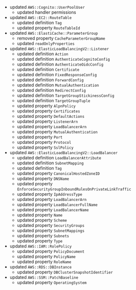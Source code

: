 - updated `AWS::Cognito::UserPoolUser`
  - updated handler permissions
- updated `AWS::EC2::RouteTable`
  - updated definition `Tag`
  - updated property `RouteTableId`
- updated `AWS::ElastiCache::ParameterGroup`
  - removed property `CacheParameterGroupName`
  - updated `readOnlyProperties`
- updated `AWS::ElasticLoadBalancingV2::Listener`
  - updated definition `Action`
  - updated definition `AuthenticateCognitoConfig`
  - updated definition `AuthenticateOidcConfig`
  - updated definition `Certificate`
  - updated definition `FixedResponseConfig`
  - updated definition `ForwardConfig`
  - updated definition `MutualAuthentication`
  - updated definition `RedirectConfig`
  - updated definition `TargetGroupStickinessConfig`
  - updated definition `TargetGroupTuple`
  - updated property `AlpnPolicy`
  - updated property `Certificates`
  - updated property `DefaultActions`
  - updated property `ListenerArn`
  - updated property `LoadBalancerArn`
  - updated property `MutualAuthentication`
  - updated property `Port`
  - updated property `Protocol`
  - updated property `SslPolicy`
- updated `AWS::ElasticLoadBalancingV2::LoadBalancer`
  - updated definition `LoadBalancerAttribute`
  - updated definition `SubnetMapping`
  - updated definition `Tag`
  - updated property `CanonicalHostedZoneID`
  - updated property `DNSName`
  - updated property `EnforceSecurityGroupInboundRulesOnPrivateLinkTraffic`
  - updated property `IpAddressType`
  - updated property `LoadBalancerArn`
  - updated property `LoadBalancerFullName`
  - updated property `LoadBalancerName`
  - updated property `Name`
  - updated property `Scheme`
  - updated property `SecurityGroups`
  - updated property `SubnetMappings`
  - updated property `Subnets`
  - updated property `Type`
- updated `AWS::IAM::RolePolicy`
  - updated property `PolicyDocument`
  - updated property `PolicyName`
  - updated property `RoleName`
- updated `AWS::RDS::DBInstance`
  - updated property `DBClusterSnapshotIdentifier`
- updated `AWS::SSM::PatchBaseline`
  - updated property `OperatingSystem`
